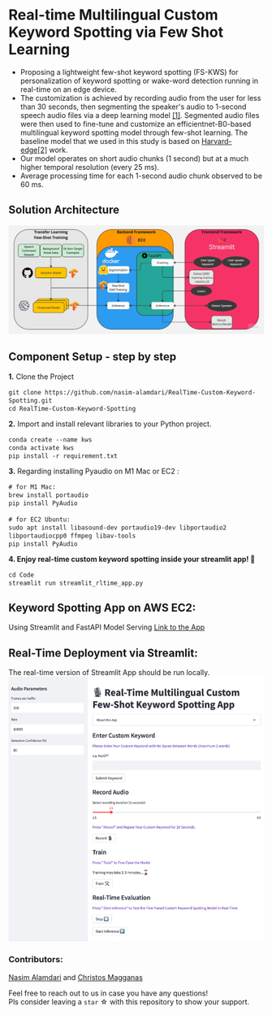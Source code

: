 # Real-time Multilingual Custom Keyword Spotting via Few Shot Learning
- Proposing a lightweight few-shot keyword spotting (FS-KWS) for personalization of keyword spotting or wake-word detection running in real-time on an edge device.
- The customization is achieved by recording audio from the user for less than 30 seconds, then segmenting the speaker's audio to 1-second speech audio files via a deep learning model [[1]](https://arxiv.org/pdf/2104.04045.pdf). Segmented audio files were then used to fine-tune and customize an efficientnet-B0-based multilingual keyword spotting model through few-shot learning. The baseline model that we used in this study is based on [Harvard-edge](https://github.com/harvard-edge/multilingual_kws)[[2]](https://www.isca-speech.org/archive/pdfs/interspeech_2021/mazumder21_interspeech.pdf) work.
- Our model operates on short audio chunks (1 second) but at a much higher temporal resolution (every 25 ms).
- Average processing time for each 1-second audio chunk observed to be 60 ms.


## Solution Architecture
![Solution Architecture](Documents/MLE11_KWS_Solution_Architecture2.jpg)

## Component Setup - step by step
**1.** Clone the Project 
```
git clone https://github.com/nasim-alamdari/RealTime-Custom-Keyword-Spotting.git
cd RealTime-Custom-Keyword-Spotting
```

**2.** Import and install relevant libraries to your Python project. 
```
conda create --name kws
conda activate kws
pip install -r requirement.txt
```
**3.** Regarding installing Pyaudio on M1 Mac or EC2 :
```
# for M1 Mac:
brew install portaudio
pip install PyAudio

# for EC2 Ubuntu:
sudo apt install libasound-dev portaudio19-dev libportaudio2 libportaudiocpp0 ffmpeg libav-tools
pip install PyAudio
```
**4. Enjoy real-time custom keyword spotting inside your streamlit app! 🎈**
```
cd Code
streamlit run streamlit_rltime_app.py
```

## Keyword Spotting App on AWS EC2:
Using Streamlit and FastAPI Model Serving
[Link to the App](http://35.87.244.144:8501)



## Real-Time Deployment via Streamlit:
The real-time version of Streamlit App should be run locally.
![streamlit App](Images/streamlit_scrnshot.png)




### Contributors: 
[Nasim Alamdari](https://www.linkedin.com/in/nasim-alamdari/) and [Christos Magganas](https://www.linkedin.com/in/christos-magganas/)

Feel free to reach out to us in case you have any questions! <br>
Pls consider leaving a `star` ☆ with this repository to show your support.








